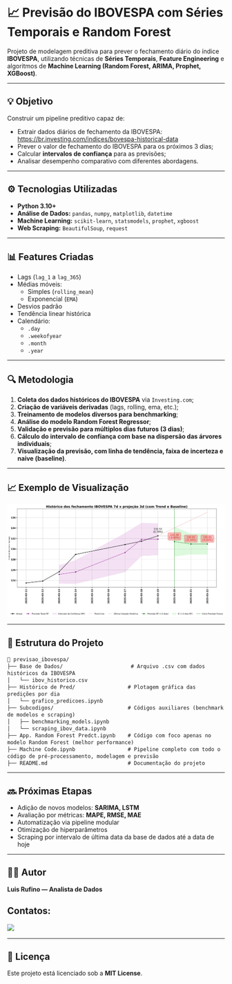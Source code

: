 
# 📈 Previsão do IBOVESPA com Séries Temporais e Random Forest

Projeto de modelagem preditiva para prever o fechamento diário do índice **IBOVESPA**, utilizando técnicas de **Séries Temporais**, **Feature Engineering** e algoritmos de **Machine Learning (Random Forest, ARIMA, Prophet, XGBoost)**.

---

## 💡 Objetivo

Construir um pipeline preditivo capaz de:
- Extrair dados diários de fechamento da IBOVESPA: https://br.investing.com/indices/bovespa-historical-data
- Prever o valor de fechamento do IBOVESPA para os próximos 3 dias;
- Calcular **intervalos de confiança** para as previsões;
- Analisar desempenho comparativo com diferentes abordagens.

---

## ⚙️ Tecnologias Utilizadas 
          
- **Python 3.10+**
- **Análise de Dados:** `pandas`, `numpy`, `matplotlib`, `datetime` 
- **Machine Learning:** `scikit-learn`, `statsmodels`, `prophet`, `xgboost`
- **Web Scraping:** `BeautifulSoup`, `request`

---

## 📊 Features Criadas

- Lags (`lag_1` a `lag_365`)
- Médias móveis:
  - Simples (`rolling_mean`)
  - Exponencial (`EMA`)
- Desvios padrão
- Tendência linear histórica
- Calendário:
  - `.day` 
  - `.weekofyear`
  - `.month`
  - `.year`


---

## 🔍 Metodologia

1. **Coleta dos dados históricos do IBOVESPA** via `Investing.com`;
2. **Criação de variáveis derivadas** (lags, rolling, ema, etc.);
3. **Treinamento de modelos diversos para benchmarking**;
4. **Análise do modelo Random Forest Regressor**;
5. **Validação e previsão para múltiplos dias futuros (3 dias)**;
6. **Cálculo do intervalo de confiança com base na dispersão das árvores individuais**;
7. **Visualização da previsão, com linha de tendência, faixa de incerteza e naive (baseline)**.

---

## 📈 Exemplo de Visualização

![plot](Historico%20de%20Pred/2025-03-20.%20-0.84.jpeg)

---

## 📁 Estrutura do Projeto

```
📂 previsao_ibovespa/
├── Base de Dados/                      # Arquivo .csv com dados históricos da IBOVESPA
│   └── ibov_historico.csv
├── Histórico de Pred/                 # Plotagem gráfica das predições por dia
│   └── grafico_predicoes.ipynb
├── Subcodigos/                        # Códigos auxiliares (benchmark de modelos e scraping)
│   ├── benchmarking_models.ipynb
│   └── scraping_ibov_data.ipynb
├── App. Random Forest Predct.ipynb    # Código com foco apenas no modelo Random Forest (melhor performance)
├── Machine Code.ipynb                 # Pipeline completo com todo o código de pré-processamento, modelagem e previsão
├── README.md                          # Documentação do projeto
```

---

## 🔜 Próximas Etapas

- Adição de novos modelos: **SARIMA, LSTM**
- Avaliação por métricas: **MAPE, RMSE, MAE**
- Automatização via pipeline modular
- Otimização de hiperparâmetros
- Scraping por intervalo de última data da base de dados até a data de hoje

---

## 👨‍💻 Autor

**Luis Rufino — Analista de Dados**  

## Contatos:

<div>
<a href="[https://www.linkedin.com/in/seu-usuário-linkedln-aqui](https://www.linkedin.com/in/luis-henrique-rufino-2341901b2)" target="_blank"><img loading="lazy" src="https://img.shields.io/badge/-LinkedIn-%230077B5?style=for-the-badge&logo=linkedin&logoColor=white" target="_blank"></a>   
</div>

---

## 📃 Licença

Este projeto está licenciado sob a **MIT License**.
